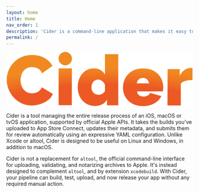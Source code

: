 ```yaml
---
layout: home
title: Home
nav_order: 1
description: 'Cider is a command-line application that makes it easy to submit your Apple App Store apps for review.'
permalink: /
---
```


<img class="header" alt="Cider logo" src="assets/images/header.png" />

Cider is a tool managing the entire release process of an iOS, macOS or tvOS application, supported by official Apple APIs. It takes the builds you've uploaded to App Store Connect, updates their metadata, and submits them for review automatically using an expressive YAML configuration. Unlike Xcode or altool, Cider is designed to be useful on Linux and Windows, in addition to macOS.

Cider is not a replacement for `altool`, the official command-line interface for uploading, validating, and notarizing archives to Apple. It's instead designed to complement `altool`, and by extension `xcodebuild`. With Cider, your pipeline can build, test, upload, and now release your app without any required manual action.
